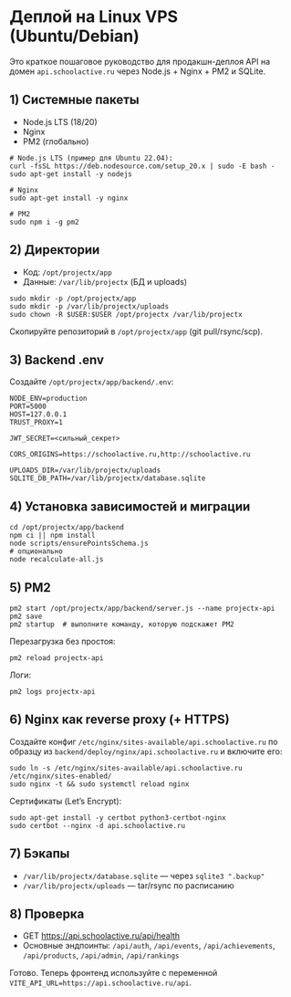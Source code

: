 # Деплой на Linux VPS (Ubuntu/Debian)

Это краткое пошаговое руководство для продакшн-деплоя API на домен `api.schoolactive.ru` через Node.js + Nginx + PM2 и SQLite.

## 1) Системные пакеты

- Node.js LTS (18/20)
- Nginx
- PM2 (глобально)

```
# Node.js LTS (пример для Ubuntu 22.04):
curl -fsSL https://deb.nodesource.com/setup_20.x | sudo -E bash -
sudo apt-get install -y nodejs

# Nginx
sudo apt-get install -y nginx

# PM2
sudo npm i -g pm2
```

## 2) Директории

- Код: `/opt/projectx/app`
- Данные: `/var/lib/projectx` (БД и uploads)

```
sudo mkdir -p /opt/projectx/app
sudo mkdir -p /var/lib/projectx/uploads
sudo chown -R $USER:$USER /opt/projectx /var/lib/projectx
```

Скопируйте репозиторий в `/opt/projectx/app` (git pull/rsync/scp).

## 3) Backend .env

Создайте `/opt/projectx/app/backend/.env`:

```
NODE_ENV=production
PORT=5000
HOST=127.0.0.1
TRUST_PROXY=1

JWT_SECRET=<сильный_секрет>

CORS_ORIGINS=https://schoolactive.ru,http://schoolactive.ru

UPLOADS_DIR=/var/lib/projectx/uploads
SQLITE_DB_PATH=/var/lib/projectx/database.sqlite
```

## 4) Установка зависимостей и миграции

```
cd /opt/projectx/app/backend
npm ci || npm install
node scripts/ensurePointsSchema.js
# опционально
node recalculate-all.js
```

## 5) PM2

```
pm2 start /opt/projectx/app/backend/server.js --name projectx-api
pm2 save
pm2 startup  # выполните команду, которую подскажет PM2
```

Перезагрузка без простоя:
```
pm2 reload projectx-api
```

Логи:
```
pm2 logs projectx-api
```

## 6) Nginx как reverse proxy (+ HTTPS)

Создайте конфиг `/etc/nginx/sites-available/api.schoolactive.ru` по образцу из `backend/deploy/nginx/api.schoolactive.ru` и включите его:

```
sudo ln -s /etc/nginx/sites-available/api.schoolactive.ru /etc/nginx/sites-enabled/
sudo nginx -t && sudo systemctl reload nginx
```

Сертификаты (Let’s Encrypt):
```
sudo apt-get install -y certbot python3-certbot-nginx
sudo certbot --nginx -d api.schoolactive.ru
```

## 7) Бэкапы

- `/var/lib/projectx/database.sqlite` — через `sqlite3 ".backup"`
- `/var/lib/projectx/uploads` — tar/rsync по расписанию

## 8) Проверка

- GET https://api.schoolactive.ru/api/health
- Основные эндпоинты: `/api/auth`, `/api/events`, `/api/achievements`, `/api/products`, `/api/admin`, `/api/rankings`

Готово. Теперь фронтенд используйте с переменной `VITE_API_URL=https://api.schoolactive.ru/api`.
